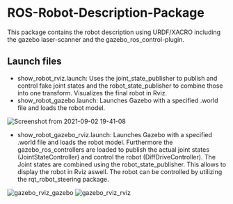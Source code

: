 # ROS-Robot-Description-Package
This package contains the robot description using URDF/XACRO including the gazebo laser-scanner and the gazebo_ros_control-plugin.
## Launch files
- show_robot_rviz.launch: Uses the joint_state_publisher to publish and control fake joint states and the robot_state_publisher to combine those into one transform. Visualizes the final robot in Rviz.
- show_robot_gazebo.launch: Launches Gazebo with a specified .world file and loads the robot model.

![Screenshot from 2021-09-02 19-41-08](https://user-images.githubusercontent.com/49548379/131893653-b58ed245-1241-4717-bff2-85ec9479cfa5.png)

- show_robot_gazebo_rviz.launch: Launches Gazebo with a specified .world file and loads the robot model. Furthermore the gazebo_ros_controllers are loaded to publish the actual joint states (JointStateController) and control the robot (DiffDriveController). The Joint states are combined using the robot_state_publisher. This allows to display the robot in Rviz aswell. The robot can be controlled by utilizing the rqt_robot_steering package.

![gazebo_rviz_gazebo](https://user-images.githubusercontent.com/49548379/131893689-a464871d-3106-445e-b206-7296963964e0.png)
![gazebo_rviz_rviz](https://user-images.githubusercontent.com/49548379/131893699-49f06f6b-9d83-47ca-bb23-7313ad400f31.png)


